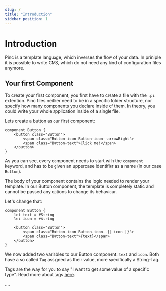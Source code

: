 ```yaml
---
slug: /
title: "Introduction"
sidebar_position: 1
---
```


# Introduction

Pinc is a template language, which inverses the flow of your data.
In priniple it is possible to write CMS, which do not need any kind of configuration files anymore.

## Your first Component

To create your first component, you first have to create a file with the `.pi` extention.
Pinc files neither need to be in a specific folder structure, nor specify how many components you declare inside of them. In theory, you could write your whole application inside of a single file.

Lets create a button as our first component:

```
component Button {
    <button class="Button">
        <span class="Button-icon Button-icon--arrowRight">
        <span class="Button-text">Click me!</span>
    </button>
}
```

As you can see, every component needs to start with the `component` keyword, and has to be given an uppercase identifier as a name (in our case `Button`).

The body of your component contains the logic needed to render your template. In our Button component, the template is completely static and cannot be passed any options to change its behaviour.

Let's change that:

```
component Button {
    let text = #String;
    let icon = #String;

    <button class="Button">
        <span class="Button-icon Button-icon--{| icon |}">
        <span class="Button-text">{text}</span>
    </button>
}
```

We now added two variables to our Button component: `text` and `icon`.
Both have a so called `Tag` assigned as their value, more specifically a String-Tag.

Tags are the way for you to say "I want to get some value of a specific type". Read more about tags [here](#tags).

....
